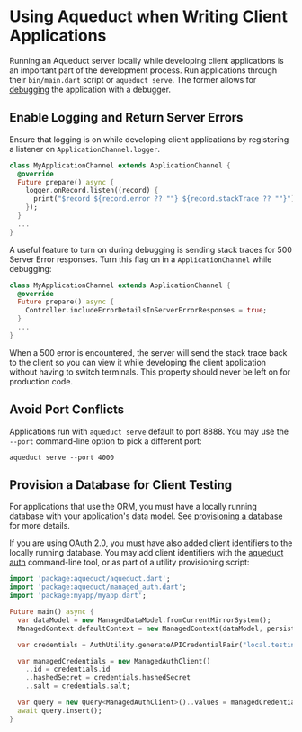 # Using Aqueduct when Writing Client Applications

Running an Aqueduct server locally while developing client applications is an important part of the development process. Run applications through their `bin/main.dart` script or `aqueduct serve`. The former allows for [debugging](debugger.md) the application with a debugger.

## Enable Logging and Return Server Errors

Ensure that logging is on while developing client applications by registering a listener on `ApplicationChannel.logger`.

```dart
class MyApplicationChannel extends ApplicationChannel {
  @override
  Future prepare() async {
    logger.onRecord.listen((record) {
      print("$record ${record.error ?? ""} ${record.stackTrace ?? ""}");
    });
  }
  ...
}
```

A useful feature to turn on during debugging is sending stack traces for 500 Server Error responses. Turn this flag on in a `ApplicationChannel` while debugging:

```dart
class MyApplicationChannel extends ApplicationChannel {
  @override
  Future prepare() async {
    Controller.includeErrorDetailsInServerErrorResponses = true;
  }
  ...
}
```

When a 500 error is encountered, the server will send the stack trace back to the client so you can view it while developing the client application without having to switch terminals. This property should never be left on for production code.

## Avoid Port Conflicts

Applications run with `aqueduct serve` default to port 8888. You may use the `--port` command-line option to pick a different port:

```
aqueduct serve --port 4000
```

## Provision a Database for Client Testing

For applications that use the ORM, you must have a locally running database with your application's data model. See [provisioning a database](database.md) for more details.

If you are using OAuth 2.0, you must have also added client identifiers to the locally running database. You may add client identifiers with the [aqueduct auth](../auth/cli.md) command-line tool, or as part of a utility provisioning script:

```dart
import 'package:aqueduct/aqueduct.dart';
import 'package:aqueduct/managed_auth.dart';
import 'package:myapp/myapp.dart';

Future main() async {
  var dataModel = new ManagedDataModel.fromCurrentMirrorSystem();
  ManagedContext.defaultContext = new ManagedContext(dataModel, persistentStore);

  var credentials = AuthUtility.generateAPICredentialPair("local.testing", "secretpassword");

  var managedCredentials = new ManagedAuthClient()
    ..id = credentials.id
    ..hashedSecret = credentials.hashedSecret
    ..salt = credentials.salt;

  var query = new Query<ManagedAuthClient>()..values = managedCredentials;
  await query.insert();
}
```
